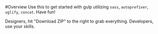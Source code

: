 #Overview
Use this to get started with gulp utilizing `sass`, `autoprefixer`, `uglify`, `concat`. Have fun!

Designers, hit "Download ZIP" to the right to grab everything. Developers, use your skills.